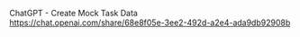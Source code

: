 ChatGPT - Create Mock Task Data
    https://chat.openai.com/share/68e8f05e-3ee2-492d-a2e4-ada9db92908b